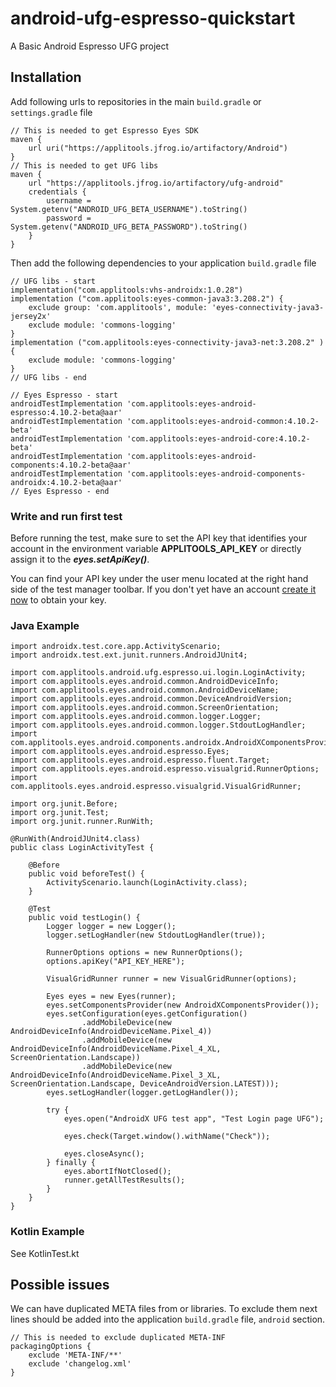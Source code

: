 # android-ufg-espresso-quickstart
A Basic Android Espresso UFG project


## Installation

Add following urls to repositories in the main `build.gradle` or `settings.gradle` file
```
// This is needed to get Espresso Eyes SDK 
maven {
    url uri("https://applitools.jfrog.io/artifactory/Android")
}
// This is needed to get UFG libs
maven {
    url "https://applitools.jfrog.io/artifactory/ufg-android"
    credentials {
        username = System.getenv("ANDROID_UFG_BETA_USERNAME").toString()
        password = System.getenv("ANDROID_UFG_BETA_PASSWORD").toString()
    }
}
```

Then add the following dependencies to your application `build.gradle` file
```
// UFG libs - start
implementation("com.applitools:vhs-androidx:1.0.28")
implementation ("com.applitools:eyes-common-java3:3.208.2") {
    exclude group: 'com.applitools', module: 'eyes-connectivity-java3-jersey2x'
    exclude module: 'commons-logging'
}
implementation ("com.applitools:eyes-connectivity-java3-net:3.208.2" ){
    exclude module: 'commons-logging'
}
// UFG libs - end

// Eyes Espresso - start
androidTestImplementation 'com.applitools:eyes-android-espresso:4.10.2-beta@aar'
androidTestImplementation 'com.applitools:eyes-android-common:4.10.2-beta'
androidTestImplementation 'com.applitools:eyes-android-core:4.10.2-beta'
androidTestImplementation 'com.applitools:eyes-android-components:4.10.2-beta@aar'
androidTestImplementation 'com.applitools:eyes-android-components-androidx:4.10.2-beta@aar'
// Eyes Espresso - end
```

### Write and run first test

Before running the test, make sure to set the API key that identifies your account in the environment variable
**APPLITOOLS_API_KEY** or directly assign it to the ***eyes.setApiKey()***.

You can find your API key under the user menu located at the right hand side of the test manager toolbar.
If you don't yet have an account [create it now](https://applitools.com/users/register) to obtain your key.

### Java Example

```
import androidx.test.core.app.ActivityScenario;
import androidx.test.ext.junit.runners.AndroidJUnit4;

import com.applitools.android.ufg.espresso.ui.login.LoginActivity;
import com.applitools.eyes.android.common.AndroidDeviceInfo;
import com.applitools.eyes.android.common.AndroidDeviceName;
import com.applitools.eyes.android.common.DeviceAndroidVersion;
import com.applitools.eyes.android.common.ScreenOrientation;
import com.applitools.eyes.android.common.logger.Logger;
import com.applitools.eyes.android.common.logger.StdoutLogHandler;
import com.applitools.eyes.android.components.androidx.AndroidXComponentsProvider;
import com.applitools.eyes.android.espresso.Eyes;
import com.applitools.eyes.android.espresso.fluent.Target;
import com.applitools.eyes.android.espresso.visualgrid.RunnerOptions;
import com.applitools.eyes.android.espresso.visualgrid.VisualGridRunner;

import org.junit.Before;
import org.junit.Test;
import org.junit.runner.RunWith;

@RunWith(AndroidJUnit4.class)
public class LoginActivityTest {

    @Before
    public void beforeTest() {
        ActivityScenario.launch(LoginActivity.class);
    }

    @Test
    public void testLogin() {
        Logger logger = new Logger();
        logger.setLogHandler(new StdoutLogHandler(true));

        RunnerOptions options = new RunnerOptions();
        options.apiKey("API_KEY_HERE");

        VisualGridRunner runner = new VisualGridRunner(options);

        Eyes eyes = new Eyes(runner);
        eyes.setComponentsProvider(new AndroidXComponentsProvider());
        eyes.setConfiguration(eyes.getConfiguration()
                .addMobileDevice(new AndroidDeviceInfo(AndroidDeviceName.Pixel_4))
                .addMobileDevice(new AndroidDeviceInfo(AndroidDeviceName.Pixel_4_XL, ScreenOrientation.Landscape))
                .addMobileDevice(new AndroidDeviceInfo(AndroidDeviceName.Pixel_3_XL, ScreenOrientation.Landscape, DeviceAndroidVersion.LATEST)));
        eyes.setLogHandler(logger.getLogHandler());

        try {
            eyes.open("AndroidX UFG test app", "Test Login page UFG");

            eyes.check(Target.window().withName("Check"));

            eyes.closeAsync();
        } finally {
            eyes.abortIfNotClosed();
            runner.getAllTestResults();
        }
    }
}
```

### Kotlin Example
See KotlinTest.kt


## Possible issues

We can have duplicated META files from or libraries. To exclude them next lines should be added into the application `build.gradle` file, `android` section. 
```
// This is needed to exclude duplicated META-INF
packagingOptions {
    exclude 'META-INF/**'
    exclude 'changelog.xml'
}
```
